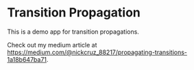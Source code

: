 # Transition Propagation
This is a demo app for transition propagations.

Check out my medium article at https://medium.com/@nickcruz_88217/propagating-transitions-1a18b647ba71.
